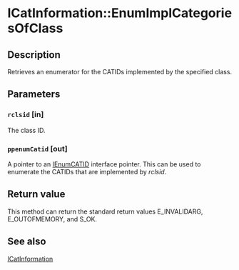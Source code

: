 # ICatInformation::EnumImplCategoriesOfClass

## Description

Retrieves an enumerator for the CATIDs implemented by the specified class.

## Parameters

### `rclsid` [in]

The class ID.

### `ppenumCatid` [out]

A pointer to an [IEnumCATID](https://learn.microsoft.com/windows/desktop/api/comcat/nn-comcat-ienumguid) interface pointer. This can be used to enumerate the CATIDs that are implemented by *rclsid*.

## Return value

This method can return the standard return values E_INVALIDARG, E_OUTOFMEMORY, and S_OK.

## See also

[ICatInformation](https://learn.microsoft.com/windows/desktop/api/comcat/nn-comcat-icatinformation)